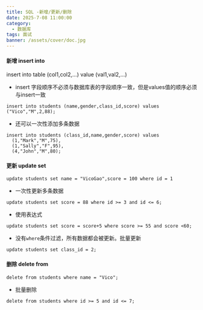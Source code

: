 ```yaml
---
title: SQL -新增/更新/删除
date: 2025-7-08 11:00:00
category:
  - 数据库
tags: 面试
banner: /assets/cover/doc.jpg
---
```


#### 新增 insert into 
insert into table (col1,col2,...) value (val1,val2,...)

- insert 字段顺序不必须与数据库表的字段顺序一致，但是values值的顺序必须与insert一致
```
insert into students (name,gender,class_id,score) values ("Vico","M",2,88);
```

- 还可以一次性添加多条数据
```
insert into students (class_id,name,gender,score) values 
  (1,"Mark","M",75),
  (1,"Sally","F",95),
  (4,"John","M",80);
```

#### 更新 update set
```
update students set name = "VicoGao",score = 100 where id = 1
```
- 一次性更新多条数据
```
update students set score = 88 where id >= 3 and id <= 6;
```
- 使用表达式
```
update students set score = score+5 where score >= 55 and score <60;
```
- 没有`where`条件过滤，所有数据都会被更新。批量更新
```
update students set class_id = 2;
```

#### 删除 delete from
```
delete from students where name = "Vico";
```
- 批量删除
```
delete from students where id >= 5 and id <= 7;
```